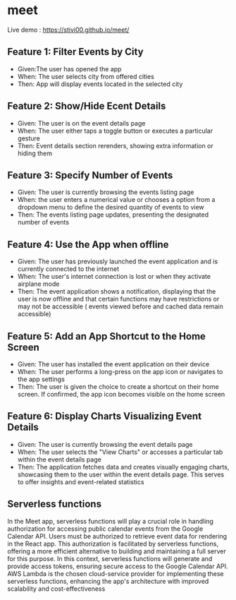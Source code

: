 # meet

Live demo : https://stivi00.github.io/meet/

## Feature 1: Filter Events by City
- Given:The user has opened the app
- When: The user selects city from offered cities
- Then: App will display events located in the selected city

## Feature 2: Show/Hide Ecent Details
- Given: The user is on the event details page
- When: The user either taps a toggle button or executes a particular gesture
- Then: Event details section rerenders, showing extra information or hiding them

## Feature 3: Specify Number of Events
- Given:  The user is currently browsing the events listing page
- When: the user enters a numerical value or chooses a option from a dropdown menu to define the desired quantity of events to view
- Then: The events listing page updates, presenting the designated number of events

## Feature 4: Use the App when offline

- Given: The user has previously launched the event application and is currently connected to the internet
- When: The user's internet connection is lost or when they activate airplane mode
- Then: The event application shows a notification, displaying that the user is now offline and that certain functions may have restrictions or may not be accessible ( events viewed before and cached data remain accessible)

## Feature 5: Add an App Shortcut to the Home Screen

- Given: The user has installed the event application on their device
- When: The user performs a long-press on the app icon or navigates to the app settings
- Then: The user is given the choice to create a shortcut on their home screen. If confirmed, the app icon becomes visible on the home screen

## Feature 6: Display Charts Visualizing Event Details

- Given: The user is currently browsing the event details page
- When: The user selects the "View Charts" or accesses a particular tab within the event details page
- Then: The application fetches data and creates visually engaging charts, showcasing them to the user within the event details page. This serves to offer insights and event-related statistics


## Serverless functions

In the Meet app, serverless functions will play a crucial role in handling authorization for accessing public calendar events from the Google Calendar API. Users must be authorized to retrieve event data for rendering in the React app. This authorization is facilitated by serverless functions, offering a more efficient alternative to building and maintaining a full server for this purpose. In this context, serverless functions will generate and provide access tokens, ensuring secure access to the Google Calendar API. AWS Lambda is the chosen cloud-service provider for implementing these serverless functions, enhancing the app's architecture with improved scalability and cost-effectiveness
